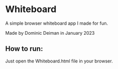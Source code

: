# Whiteboard
A simple browser whiteboard app I made for fun.

Made by Dominic Deiman in January 2023

## How to run:
Just open the Whiteboard.html file in your browser.
